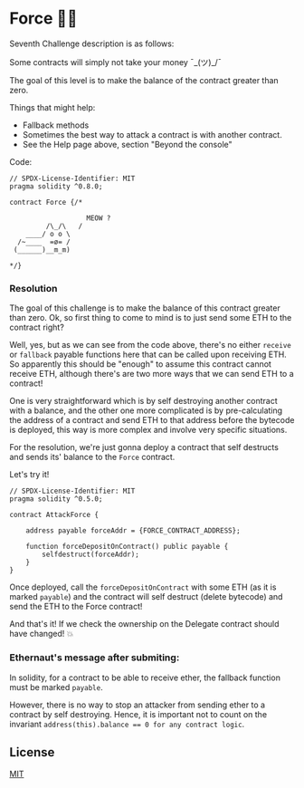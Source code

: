 # Force 💪🏻

Seventh Challenge description is as follows:

Some contracts will simply not take your money ¯\_(ツ)_/¯

The goal of this level is to make the balance of the contract greater than zero.

Things that might help:

- Fallback methods
- Sometimes the best way to attack a contract is with another contract.
- See the Help page above, section "Beyond the console"

Code:

```
// SPDX-License-Identifier: MIT
pragma solidity ^0.8.0;

contract Force {/*

                   MEOW ?
         /\_/\   /
    ____/ o o \
  /~____  =ø= /
 (______)__m_m)

*/}
```

### Resolution

The goal of this challenge is to make the balance of this contract greater than zero. Ok, so first thing to come to mind is to just send some ETH to the contract right?

Well, yes, but as we can see from the code above, there's no either `receive` or `fallback` payable functions here that can be called upon receiving ETH. So apparently this should be "enough" to assume this contract cannot receive ETH, although there's are two more ways that we can send ETH to a contract!

One is very straightforward which is by self destroying another contract with a balance, and the other one more complicated is by pre-calculating the address of a contract and send ETH to that address before the bytecode is deployed, this way is more complex and involve very specific situations.

For the resolution, we're just gonna deploy a contract that self destructs and sends its' balance to the `Force` contract.

Let's try it!
```
// SPDX-License-Identifier: MIT
pragma solidity ^0.5.0;

contract AttackForce {
    
    address payable forceAddr = {FORCE_CONTRACT_ADDRESS};

    function forceDepositOnContract() public payable {
        selfdestruct(forceAddr);
    }
}

```

Once deployed, call the `forceDepositOnContract` with some ETH (as it is marked `payable`) and the contract will self destruct (delete bytecode) and send the ETH to the Force contract!

And that's it! If we check the ownership on the Delegate contract should have changed! 💥 

### Ethernaut's message after submiting:
In solidity, for a contract to be able to receive ether, the fallback function must be marked `payable`.

However, there is no way to stop an attacker from sending ether to a contract by self destroying. Hence, it is important not to count on the invariant `address(this).balance == 0 for any contract logic`.



## License

[MIT](https://choosealicense.com/licenses/mit/)